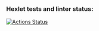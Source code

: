 ### Hexlet tests and linter status:
[![Actions Status](https://github.com/duker221/frontend-project-46/actions/workflows/hexlet-check.yml/badge.svg)](https://github.com/duker221/frontend-project-46/actions)